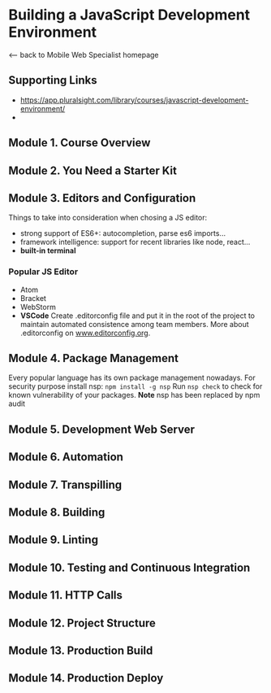 # Building a JavaScript Development Environment

<-- back to Mobile Web Specialist homepage

## Supporting Links
* https://app.pluralsight.com/library/courses/javascript-development-environment/  
* 

## Module 1. Course Overview
## Module 2. You Need a Starter Kit
## Module 3. Editors and Configuration
Things to take into consideration when chosing a JS editor:
* strong support of ES6+: autocompletion, parse es6 imports...
* framework intelligence: support for recent libraries like node, react...
* **built-in terminal**
### Popular JS Editor
* Atom
* Bracket
* WebStorm
* **VSCode**
Create .editorconfig file and put it in the root of the project to maintain automated consistence among team members. More about .editorconfig on www.editorconfig.org.
## Module 4. Package Management
Every popular language has its own package management nowadays.
For security purpose install nsp: ```npm install -g nsp```
Run ```nsp check``` to check for known vulnerability of your packages.
**Note** nsp has been replaced by npm audit
## Module 5. Development Web Server
## Module 6. Automation
## Module 7. Transpilling
## Module 8. Building
## Module 9. Linting
## Module 10. Testing and Continuous Integration
## Module 11. HTTP Calls
## Module 12. Project Structure
## Module 13. Production Build
## Module 14. Production Deploy 
